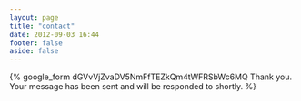 ```yaml
---
layout: page
title: "contact"
date: 2012-09-03 16:44
footer: false
aside: false
---
```


{% google_form dGVvVjZvaDV5NmFfTEZkQm4tWFRSbWc6MQ Thank you. Your message has been sent and will be responded to shortly. %}